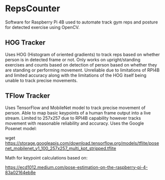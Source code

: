 # RepsCounter
Software for Raspberry Pi 4B used to automate track gym reps and posture for detected exercise using OpenCV.

## HOG Tracker
Uses HOG (Histogram of oriented gradients) to track reps based on whether person is in detected frame or not. Only works on upright/standing exercises and counts based on detection of person based on whether they are standing or performing movement. Unreliable due to limitations of RPI4B and limited accuracy along with the limitations of the HOG itself being unable to track precise movements.

## TFlow Tracker
Uses TensorFlow and MobileNet model to track precise movement of person. Able to map basic keypoints of a human frame output into a live stream. Limited to 257x257 due to RPI4B capability however tracks movement with reasonable reliability and accuracy. Uses the Google Posenet model:

wget https://storage.googleapis.com/download.tensorflow.org/models/tflite/posenet_mobilenet_v1_100_257x257_multi_kpt_stripped.tflite

Math for keypoint calculations based on:

https://ecd1012.medium.com/pose-estimation-on-the-raspberry-pi-4-83a02164eb8e

